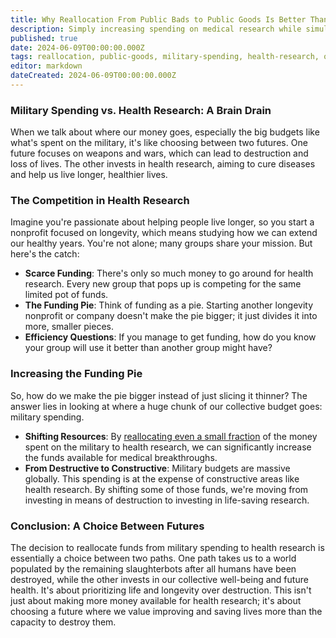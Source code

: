 ```yaml
---
title: Why Reallocation From Public Bads to Public Goods Is Better Than Just Increasing Spending on Public Goods
description: Simply increasing spending on medical research while simultaneously increasing military spending does not actually increase the number of brains and resources available for research.
published: true
date: 2024-06-09T00:00:00.000Z
tags: reallocation, public-goods, military-spending, health-research, opportunity-cost
editor: markdown
dateCreated: 2024-06-09T00:00:00.000Z
---
```


### Military Spending vs. Health Research: A Brain Drain

When we talk about where our money goes, especially the big budgets like what's spent on the military, it's like choosing between two futures. One future focuses on weapons and wars, which can lead to destruction and loss of lives. The other invests in health research, aiming to cure diseases and help us live longer, healthier lives.

### The Competition in Health Research

Imagine you're passionate about helping people live longer, so you start a nonprofit focused on longevity, which means studying how we can extend our healthy years. You're not alone; many groups share your mission. But here's the catch:

- **Scarce Funding**: There's only so much money to go around for health research. Every new group that pops up is competing for the same limited pot of funds.
- **The Funding Pie**: Think of funding as a pie. Starting another longevity nonprofit or company doesn't make the pie bigger; it just divides it into more, smaller pieces.
- **Efficiency Questions**: If you manage to get funding, how do you know your group will use it better than another group might have?

### Increasing the Funding Pie

So, how do we make the pie bigger instead of just slicing it thinner? The answer lies in looking at where a huge chunk of our collective budget goes: military spending.

- **Shifting Resources**: By [reallocating even a small fraction](1-percent-treaty.md) of the money spent on the military to health research, we can significantly increase the funds available for medical breakthroughs.
- **From Destructive to Constructive**: Military budgets are massive globally. This spending is at the expense of constructive areas like health research. By shifting some of those funds, we're moving from investing in means of destruction to investing in life-saving research.

### Conclusion: A Choice Between Futures

The decision to reallocate funds from military spending to health research is essentially a choice between two paths. One path takes us to a world populated by the remaining slaughterbots after all humans have been destroyed, while the other invests in our collective well-being and future health. It's about prioritizing life and longevity over destruction. This isn't just about making more money available for health research; it's about choosing a future where we value improving and saving lives more than the capacity to destroy them.
